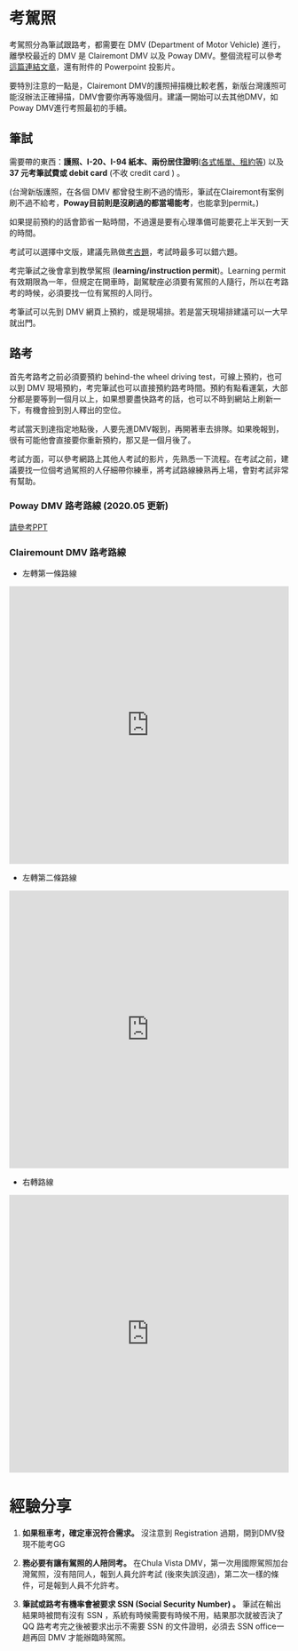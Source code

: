 # 考駕照

考駕照分為筆試跟路考，都需要在 DMV (Department of Motor Vehicle) 進行，離學校最近的 DMV 是 Clairemont DMV 以及 Poway DMV。整個流程可以參考[這篇連結文章](https://www.facebook.com/groups/13591139149/10151810813429150/)，還有附件的 Powerpoint 投影片。

要特別注意的一點是，Clairemont DMV的護照掃描機比較老舊，新版台灣護照可能沒辦法正確掃描，DMV會要你再等幾個月。建議一開始可以去其他DMV，如Poway DMV進行考照最初的手續。

## 筆試

需要帶的東西：**護照、I-20、I-94 紙本、兩份居住證明**([各式帳單、租約等](https://www.dmv.ca.gov/portal/wcm/connect/a34dbefd-c615-4c07-a271-b135850de9d1/residency_docslist.pdf?MOD=AJPERES&&CVID=)) 以及 **37 元考筆試費或 debit card** (不收 credit card ) 
。

(台灣新版護照，在各個 DMV 都曾發生刷不過的情形，筆試在Clairemont有案例刷不過不給考，**Poway目前則是沒刷過的都當場能考**，也能拿到permit。)

如果提前預約的話會節省一點時間，不過還是要有心理準備可能要花上半天到一天的時間。

考試可以選擇中文版，建議先熟做[考古題](http://www.ccyp.com/TRAFFIC/)，考試時最多可以錯六題。

考完筆試之後會拿到教學駕照 (**learning/instruction permit**)。Learning permit 有效期限為一年，但規定在開車時，副駕駛座必須要有駕照的人隨行，所以在考路考的時候，必須要找一位有駕照的人同行。

考筆試可以先到 DMV 網頁上預約，或是現場排。若是當天現場排建議可以一大早就出門。



## 路考

首先考路考之前必須要預約 behind-the wheel driving test，可線上預約，也可以到 DMV 現場預約，考完筆試也可以直接預約路考時間。預約有點看運氣，大部分都是要等到一個月以上，如果想要盡快路考的話，也可以不時到網站上刷新一下，有機會撿到別人釋出的空位。

考試當天到達指定地點後，人要先進DMV報到，再開著車去排隊。如果晚報到，很有可能他會直接要你重新預約，那又是一個月後了。

考試方面，可以參考網路上其他人考試的影片，先熟悉一下流程。在考試之前，建議要找一位個考過駕照的人仔細帶你練車，將考試路線練熟再上場，會對考試非常有幫助。

### Poway DMV 路考路線 (2020.05 更新)

[請參考PPT](https://drive.google.com/file/d/1nxVeixLQDd_0PJmoNdmbguJEZQ7Xn9GU/view?usp=sharing)

### Clairemount DMV 路考路線

* 左轉第一條路線

<iframe src="https://www.google.com/maps/embed?pb=!1m48!1m12!1m3!1d6705.244328627417!2d-117.19067072043838!3d32.82877482382555!2m3!1f0!2f0!3f0!3m2!1i1024!2i768!4f13.1!4m33!3e0!4m3!3m2!1d32.8238456!2d-117.1818369!4m3!3m2!1d32.8229852!2d-117.1838957!4m3!3m2!1d32.8344293!2d-117.1947356!4m3!3m2!1d32.8343275!2d-117.17872919999999!4m3!3m2!1d32.8276767!2d-117.17795989999999!4m3!3m2!1d32.825030399999996!2d-117.17993519999999!4m3!3m2!1d32.825274199999996!2d-117.1829855!4m3!3m2!1d32.823989499999996!2d-117.1829777!5e0!3m2!1szh-TW!2sus!4v1560498124067!5m2!1szh-TW!2sus" width="100%" height="500" frameborder="0" style="border:0" allowfullscreen></iframe>

* 左轉第二條路線

<iframe src="https://www.google.com/maps/embed?pb=!1m48!1m12!1m3!1d6705.244328627415!2d-117.18989287043834!3d32.828774823825604!2m3!1f0!2f0!3f0!3m2!1i1024!2i768!4f13.1!4m33!3e0!4m3!3m2!1d32.8238456!2d-117.1818369!4m3!3m2!1d32.8229852!2d-117.1838957!4m3!3m2!1d32.828452!2d-117.1930666!4m3!3m2!1d32.8343275!2d-117.17872919999999!4m3!3m2!1d32.8276767!2d-117.17795989999999!4m3!3m2!1d32.825030399999996!2d-117.17993519999999!4m3!3m2!1d32.825274199999996!2d-117.1829855!4m3!3m2!1d32.823989499999996!2d-117.1829777!5e0!3m2!1szh-TW!2sus!4v1560498435996!5m2!1szh-TW!2sus" width="100%" height="500" frameborder="0" style="border:0" allowfullscreen></iframe>

* 右轉路線

<iframe src="https://www.google.com/maps/embed?pb=!1m56!1m12!1m3!1d6705.781386343574!2d-117.18558597043875!3d32.82166107383416!2m3!1f0!2f0!3f0!3m2!1i1024!2i768!4f13.1!4m41!3e0!4m3!3m2!1d32.8238409!2d-117.181837!4m3!3m2!1d32.8217382!2d-117.17585899999999!4m3!3m2!1d32.8181234!2d-117.1775978!4m3!3m2!1d32.8170819!2d-117.17196179999999!4m3!3m2!1d32.8202427!2d-117.1715114!4m3!3m2!1d32.8180846!2d-117.18549019999999!4m3!3m2!1d32.8235151!2d-117.18570799999999!4m3!3m2!1d32.8246549!2d-117.1879986!4m3!3m2!1d32.8260396!2d-117.1908828!4m3!3m2!1d32.8238463!2d-117.18186829999999!5e0!3m2!1szh-TW!2sus!4v1560499425702!5m2!1szh-TW!2sus" width="100%" height="500" frameborder="0" style="border:0" allowfullscreen></iframe>

# 經驗分享

1.  **如果租車考，確定車況符合需求。**
沒注意到 Registration 過期，開到DMV發現不能考GG

2.  **務必要有讓有駕照的人陪同考。**
在Chula Vista DMV，第一次用國際駕照加台灣駕照，沒有陪同人，報到人員允許考試 (後來失誤沒過)，第二次一樣的條件，可是報到人員不允許考。

3.  **筆試或路考有機率會被要求 SSN (Social Security Number) 。**
筆試在輸出結果時被問有沒有 SSN ，系統有時候需要有時候不用，結果那次就被否決了QQ
路考考完之後被要求出示不需要 SSN 的文件證明，必須去 SSN office一趟再回 DMV 才能辦臨時駕照。
